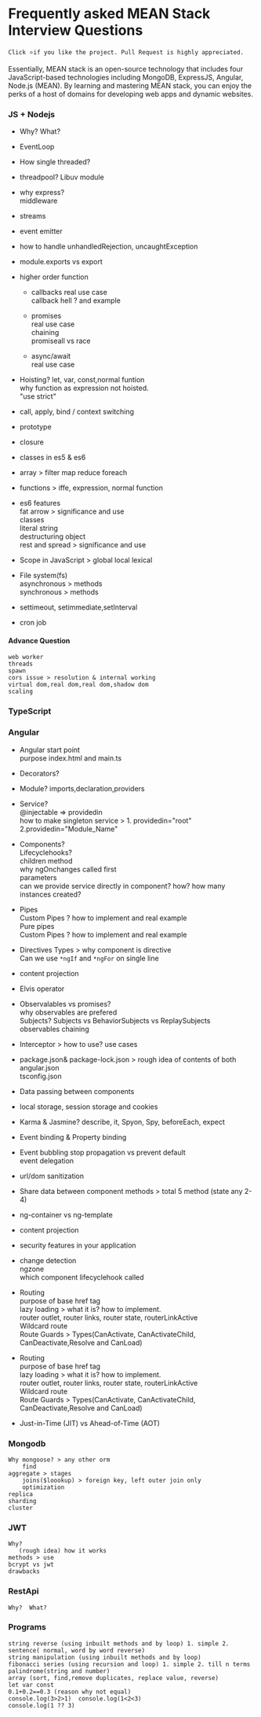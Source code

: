 # Frequently asked MEAN Stack Interview Questions

  ` Click ⭐if you like the project. Pull Request is highly appreciated. `

  Essentially, MEAN stack is an open-source technology that includes four JavaScript-based technologies including MongoDB, ExpressJS, Angular, Node.js (MEAN). By learning and mastering MEAN stack, you can enjoy the perks of a host of domains for developing web apps and dynamic websites.

### JS + Nodejs
   - Why? What?
	
   - EventLoop
	
   - How single threaded? 
   
   - threadpool? Libuv module

   - why express?  
	middleware  
					
   - streams
   
   - event emitter
	
   - how to handle unhandledRejection, uncaughtException
   
   - module.exports vs export

   - higher order function
	 - callbacks
		real use case   
		callback hell ? and example   
					
	 - promises  
		real use case  
		chaining  
		promiseall vs race  
			
	 - async/await  
	 	real use case   

  - Hoisting? let, var, const,normal funtion  
	why function as expression not hoisted.  
	"use strict"  
		
  - call, apply, bind  / context switching
  - prototype
  - closure
  - classes in es5 & es6

  - array > filter map reduce foreach  
	
  - functions > iffe, expression, normal function  

 - es6 features  
 	fat arrow > significance and use  
	classes  
	literal string  
	destructuring object  
	rest and spread > significance and use  

  - Scope in JavaScript > global local lexical	
		
 - File system(fs)  
	asynchronous > methods  
	synchronous > methods  
	
  - settimeout, setimmediate,setInterval 
	
  - cron job
					
#### Advance Question 
	web worker
	threads
	spawn
	cors issue > resolution & internal working
	virtual dom,real dom,real dom,shadow dom  
	scaling
	
### TypeScript
	

### Angular

 - Angular start point  
	purpose index.html and main.ts
	
  - Decorators?  
  
  - Module? imports,declaration,providers
	
  - Service?  
	@injectable => providedin  
	how to make singleton service > 1. providedin="root" 2.providedin="Module_Name"  
			
  - Components?  
	Lifecyclehooks?  
		children method  
		why ngOnchanges called first  			
		parameters  
		can we provide service directly in component? how? how many instances created?  
		
  - Pipes  
	Custom Pipes ? how to implement and real example  
	Pure pipes  
	Custom Pipes ? how to implement and real example  
		
 - Directives 
	Types > why component is directive  
	Can we use `*ngIf` and `*ngFor` on single line
	
 - content projection
 
 - Elvis operator	
		
 - Observalables vs promises?  
		why observables are prefered  
		Subjects? Subjects vs BehaviorSubjects vs ReplaySubjects  	
		observables chaining  
			
  - Interceptor > how to use? use cases
	
  - package.json& package-lock.json	> rough idea of contents of both  
 	angular.json  
    	tsconfig.json  
	
  - Data passing between components

  - local storage, session storage and cookies

  - Karma & Jasmine? describe, it, Spyon, Spy, beforeEach, expect

  - Event binding & Property binding
	
  - Event bubbling
	stop propagation vs prevent default  
	event delegation  
		
  - url/dom sanitization

  - Share data between component methods > total 5 method (state any 2-4)
	
  - ng-container vs ng-template
	
  - content projection
	
  - security features in your application
	
  - change detection  
	ngzone  
	which component lifecyclehook called

  - Routing  
	purpose of base href tag  
	lazy loading > what it is? how to implement.  
	router outlet, router links, router state, routerLinkActive  
	Wildcard route  
	Route Guards > Types(CanActivate, CanActivateChild, CanDeactivate,Resolve and CanLoad)

  - Routing  
	purpose of base href tag  
	lazy loading > what it is? how to implement.  
	router outlet, router links, router state, routerLinkActive  
	Wildcard route  
	Route Guards > Types(CanActivate, CanActivateChild, CanDeactivate,Resolve and CanLoad)
	
  - Just-in-Time (JIT) vs Ahead-of-Time (AOT)

### Mongodb
	Why mongoose? > any other orm  
  		find  
  	aggregate > stages  
    	joins($loookup) > foreign key, left outer join only  
    	optimization  
  	replica  
  	sharding  
  	cluster  
	
### JWT 
	Why?  
   	   (rough idea) how it works  
	methods > use  
  	bcrypt vs jwt  
	drawbacks
	
### RestApi
	Why?  What?  

### Programs
	string reverse (using inbuilt methods and by loop) 1. simple 2. sentence( normal, word by word reverse) 
	string manipulation (using inbuilt methods and by loop) 
	fibonacci series (using recursion and loop) 1. simple 2. till n terms 
	palindrome(string and number) 
	array (sort, find,remove duplicates, replace value, reverse) 
	let var const 
	0.1+0.2==0.3 (reason why not equal) 
	console.log(3>2>1)	console.log(1<2<3) 
	console.log(1 ?? 3) 

